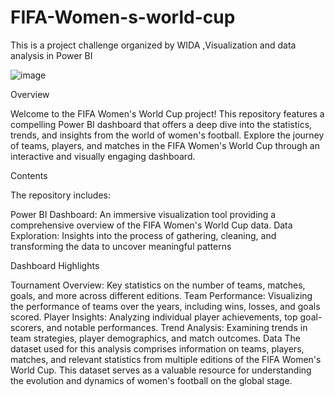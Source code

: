 # FIFA-Women-s-world-cup

This is a project challenge organized by WIDA ,Visualization and data analysis in Power BI

![image](https://images.pexels.com/photos/1171084/pexels-photo-1171084.jpeg?auto=compress&cs=tinysrgb&w=600)

Overview

Welcome to the FIFA Women's World Cup project! This repository features a compelling Power BI dashboard that offers a deep dive into the statistics, trends, and insights from the world of women's football. Explore the journey of teams, players, and matches in the FIFA Women's World Cup through an interactive and visually engaging dashboard.

Contents

The repository includes:

Power BI Dashboard: An immersive visualization tool providing a comprehensive overview of the FIFA Women's World Cup data.
Data Exploration: Insights into the process of gathering, cleaning, and transforming the data to uncover meaningful patterns

Dashboard Highlights

Tournament Overview: Key statistics on the number of teams, matches, goals, and more across different editions.
Team Performance: Visualizing the performance of teams over the years, including wins, losses, and goals scored.
Player Insights: Analyzing individual player achievements, top goal-scorers, and notable performances.
Trend Analysis: Examining trends in team strategies, player demographics, and match outcomes.
Data
The dataset used for this analysis comprises information on teams, players, matches, and relevant statistics from multiple editions of the FIFA Women's World Cup. This dataset serves as a valuable resource for understanding the evolution and dynamics of women's football on the global stage.
